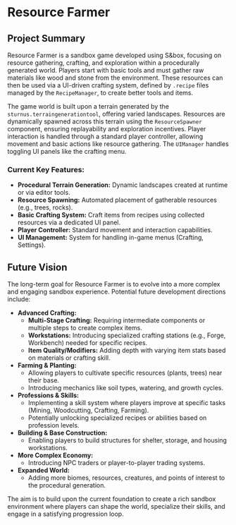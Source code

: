 # Resource Farmer

## Project Summary

Resource Farmer is a sandbox game developed using S&box, focusing on resource gathering, crafting, and exploration within a procedurally generated world. Players start with basic tools and must gather raw materials like wood and stone from the environment. These resources can then be used via a UI-driven crafting system, defined by `.recipe` files managed by the `RecipeManager`, to create better tools and items.

The game world is built upon a terrain generated by the `sturnus.terraingenerationtool`, offering varied landscapes. Resources are dynamically spawned across this terrain using the `ResourceSpawner` component, ensuring replayability and exploration incentives. Player interaction is handled through a standard player controller, allowing movement and basic actions like resource gathering. The `UIManager` handles toggling UI panels like the crafting menu.

### Current Key Features:

- **Procedural Terrain Generation:** Dynamic landscapes created at runtime or via editor tools.
- **Resource Spawning:** Automated placement of gatherable resources (e.g., trees, rocks).
- **Basic Crafting System:** Craft items from recipes using collected resources via a dedicated UI panel.
- **Player Controller:** Standard movement and interaction capabilities.
- **UI Management:** System for handling in-game menus (Crafting, Settings).

## Future Vision

The long-term goal for Resource Farmer is to evolve into a more complex and engaging sandbox experience. Potential future development directions include:

- **Advanced Crafting:**
  - **Multi-Stage Crafting:** Requiring intermediate components or multiple steps to create complex items.
  - **Workstations:** Introducing specialized crafting stations (e.g., Forge, Workbench) needed for specific recipes.
  - **Item Quality/Modifiers:** Adding depth with varying item stats based on materials or crafting skill.
- **Farming & Planting:**
  - Allowing players to cultivate specific resources (plants, trees) near their base.
  - Introducing mechanics like soil types, watering, and growth cycles.
- **Professions & Skills:**
  - Implementing a skill system where players improve at specific tasks (Mining, Woodcutting, Crafting, Farming).
  - Potentially unlocking specialized recipes or abilities based on profession levels.
- **Building & Base Construction:**
  - Enabling players to build structures for shelter, storage, and housing workstations.
- **More Complex Economy:**
  - Introducing NPC traders or player-to-player trading systems.
- **Expanded World:**
  - Adding more biomes, resources, creatures, and points of interest to the procedural generation.

The aim is to build upon the current foundation to create a rich sandbox environment where players can shape the world, specialize their skills, and engage in a satisfying progression loop.
